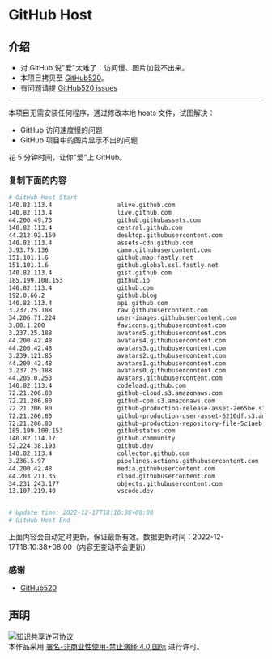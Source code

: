 # GitHub Host
## 介绍
- 对 GitHub 说"爱"太难了：访问慢、图片加载不出来。
- 本项目拷贝至 [GitHub520](https://github.com/521xueweihan/GitHub520)。
- 有问题请提 [GitHub520 issues](https://github.com/521xueweihan/GitHub520/issues/new)

---

本项目无需安装任何程序，通过修改本地 hosts 文件，试图解决：
- GitHub 访问速度慢的问题
- GitHub 项目中的图片显示不出的问题

花 5 分钟时间，让你"爱"上 GitHub。

### 复制下面的内容
```bash
# GitHub Host Start
140.82.113.4                  alive.github.com
140.82.113.4                  live.github.com
44.200.49.73                  github.githubassets.com
140.82.113.4                  central.github.com
44.212.92.159                 desktop.githubusercontent.com
140.82.113.4                  assets-cdn.github.com
3.93.75.136                   camo.githubusercontent.com
151.101.1.6                   github.map.fastly.net
151.101.1.6                   github.global.ssl.fastly.net
140.82.113.4                  gist.github.com
185.199.108.153               github.io
140.82.113.4                  github.com
192.0.66.2                    github.blog
140.82.113.4                  api.github.com
3.237.25.188                  raw.githubusercontent.com
34.206.71.224                 user-images.githubusercontent.com
3.80.1.200                    favicons.githubusercontent.com
3.237.25.188                  avatars5.githubusercontent.com
44.200.42.48                  avatars4.githubusercontent.com
44.200.42.48                  avatars3.githubusercontent.com
3.239.121.85                  avatars2.githubusercontent.com
44.200.42.48                  avatars1.githubusercontent.com
3.237.25.188                  avatars0.githubusercontent.com
44.205.0.253                  avatars.githubusercontent.com
140.82.113.4                  codeload.github.com
72.21.206.80                  github-cloud.s3.amazonaws.com
72.21.206.80                  github-com.s3.amazonaws.com
72.21.206.80                  github-production-release-asset-2e65be.s3.amazonaws.com
72.21.206.80                  github-production-user-asset-6210df.s3.amazonaws.com
72.21.206.80                  github-production-repository-file-5c1aeb.s3.amazonaws.com
185.199.108.153               githubstatus.com
140.82.114.17                 github.community
52.224.38.193                 github.dev
140.82.113.4                  collector.github.com
3.236.5.97                    pipelines.actions.githubusercontent.com
44.200.42.48                  media.githubusercontent.com
44.203.211.35                 cloud.githubusercontent.com
34.231.243.177                objects.githubusercontent.com
13.107.219.40                 vscode.dev


# Update time: 2022-12-17T18:10:38+08:00
# GitHub Host End

```
上面内容会自动定时更新，保证最新有效。数据更新时间：2022-12-17T18:10:38+08:00（内容无变动不会更新）

### 感谢

- [GitHub520](https://github.com/521xueweihan/GitHub520)

## 声明
<a rel="license" href="https://creativecommons.org/licenses/by-nc-nd/4.0/deed.zh"><img alt="知识共享许可协议" style="border-width: 0" src="https://licensebuttons.net/l/by-nc-nd/4.0/88x31.png"></a><br>本作品采用 <a rel="license" href="https://creativecommons.org/licenses/by-nc-nd/4.0/deed.zh">署名-非商业性使用-禁止演绎 4.0 国际</a> 进行许可。